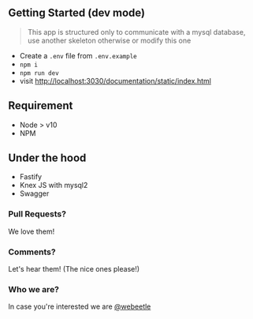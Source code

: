 ## Getting Started (dev mode)

> This app is structured only to communicate with a mysql database, use another skeleton otherwise or modify this one

- Create a `.env` file from `.env.example`
- `npm i`
- `npm run dev`
- visit <a href='http://localhost:3030/documentation/static/index.html'>http://localhost:3030/documentation/static/index.html</a>

## Requirement

- Node > v10
- NPM

## Under the hood

- Fastify
- Knex JS with mysql2
- Swagger

### Pull Requests?

We love them!

### Comments?

Let's hear them! (The nice ones please!)

### Who we are?

In case you're interested we are <a href='https://webeetle.com/'>@webeetle</a>

